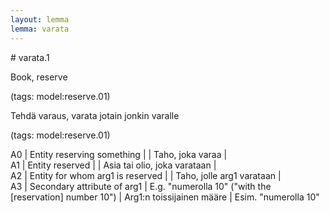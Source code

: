 ```yaml
---
layout: lemma
lemma: varata
---
```


<div class="sense">
# <span class="sensename">varata.1</span>

<span class="description">Book, reserve</span>

(tags: model:reserve.01)

<span class="description">Tehdä varaus, varata jotain jonkin varalle</span>

(tags: model:reserve.01)

A0 | Entity reserving something |   | Taho, joka varaa |  
A1 | Entity reserved |   | Asia tai olio, joka varataan |  
A2 | Entity for whom arg1 is reserved |   | Taho, jolle arg1 varataan |  
A3 | Secondary attribute of arg1 | E.g. "numerolla 10" ("with the [reservation] number 10") | Arg1:n toissijainen määre | Esim. "numerolla 10"

</div>

